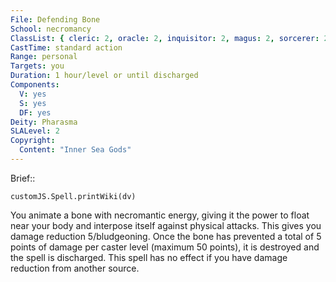 ```yaml
---
File: Defending Bone
School: necromancy
ClassList: { cleric: 2, oracle: 2, inquisitor: 2, magus: 2, sorcerer: 2, wizard: 2, witch: 2 }
CastTime: standard action
Range: personal
Targets: you
Duration: 1 hour/level or until discharged
Components:
  V: yes
  S: yes
  DF: yes
Deity: Pharasma
SLALevel: 2
Copyright:
  Content: "Inner Sea Gods"
---
```

Brief:: 

```dataviewjs
customJS.Spell.printWiki(dv)
```

You animate a bone with necromantic energy, giving it the power to float near your body and interpose itself against physical attacks. This gives you damage reduction 5/bludgeoning.  Once the bone has prevented a total of 5 points of damage per caster level (maximum 50 points), it is destroyed and the spell is discharged. This spell has no effect if you have damage reduction from another source.
